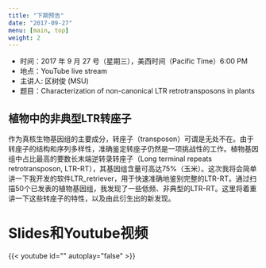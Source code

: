 ```yaml
---
title: "下期预告"
date: "2017-09-27"
menu: [main, top]
weight: 2
---
```


- 时间：2017 年 9 月 27 号（星期三），美西时间（Pacific Time）6:00 PM
- 地点：YouTube live stream 
- 主讲人: 区树俊 (MSU)
- 题目：Characterization of non-canonical LTR retrotransposons in plants

## 植物中的非典型LTR转座子

作为真核生物基因组的主要成分，转座子（transposon）可谓是无处不在。由于转座子的结构和序列多样性，准确鉴定转座子仍然是一项挑战性的工作。植物基因组中占比最高的要数长末端逆转录转座子（Long terminal repeats retrotransposon, LTR-RT），其基因组含量可高达75%（玉米）。这次我将会简单讲一下我开发的软件LTR_retriever，用于快速准确地鉴别完整的LTR-RT。通过扫描50个已发表的植物基因组，我发现了一些低频、非典型的LTR-RT。这里将着重讲一下这些转座子的特性，以及由此衍生出的新发现。

# Slides和Youtube视频

{{< youtube id="" autoplay="false" >}}
